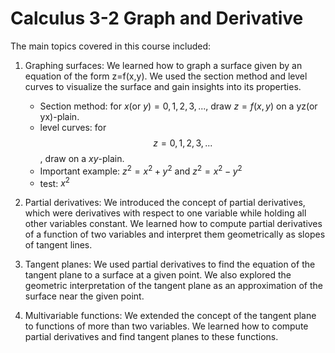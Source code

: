 # Calculus 3-2 Graph and Derivative

The main topics covered in this course included:

1. Graphing surfaces: We learned how to graph a surface given by an equation of the form z=f(x,y). We used the section method and level curves to visualize the surface and gain insights into its properties.
    * Section method: for $x (\text{or } y) = 0, 1, 2, 3, ...$, draw $z=f(x,y)$ on a yz(or yx)-plain.
    * level curves: for $$z = 0, 1, 2, 3, ...$$, draw  on a $xy$-plain.
    * Important example: $z^2 = x^2+y^2$ and $z^2 = x^2-y^2$
    * test: $x^2$

2. Partial derivatives: We introduced the concept of partial derivatives, which were derivatives with respect to one variable while holding all other variables constant. We learned how to compute partial derivatives of a function of two variables and interpret them geometrically as slopes of tangent lines.

3. Tangent planes: We used partial derivatives to find the equation of the tangent plane to a surface at a given point. We also explored the geometric interpretation of the tangent plane as an approximation of the surface near the given point.

4. Multivariable functions: We extended the concept of the tangent plane to functions of more than two variables. We learned how to compute partial derivatives and find tangent planes to these functions.